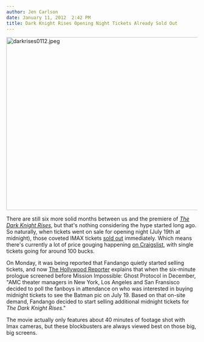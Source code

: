 ```yaml
---
author: Jen Carlson
date: January 11, 2012  2:42 PM
title: Dark Knight Rises Opening Night Tickets Already Sold Out
---
```


<p><span class="mt-enclosure mt-enclosure-image" style="display: inline;"> <img alt="darkrises0112.jpeg" src="https://web.archive.org/web/20120124131529im_/http://gothamist.com/attachments/arts_jen/darkrises0112.jpeg" width="640" height="456" class="image-none"> </span></p>

<p>There are still six more solid months between us and the premiere of <a href="https://web.archive.org/web/20120124131529/http://gothamist.com/tags/thedarkknightrises"><em>The Dark Knight Rises</em></a>, but that&apos;s nothing considering the hype started long ago. So naturally, when tickets went on sale for opening night (July 19th at midnight), those coveted IMAX tickets <a href="https://web.archive.org/web/20120124131529/http://popwatch.ew.com/2012/01/10/the-dark-knight-rises-tickets-midnight/">sold out</a> immediately. Which means there&apos;s currently a lot of price gouging happening <a href="https://web.archive.org/web/20120124131529/http://newyork.craigslist.org/search/tix/mnh?query=dark+knight&amp;srchType=A&amp;minAsk=&amp;maxAsk=">on Craigslist</a>, with single tickets going for around 100 bucks.</p>

<p>On Monday, it was being reported that Fandango quietly started selling tickets, and now <a href="https://web.archive.org/web/20120124131529/http://www.hollywoodreporter.com/news/why-dark-knight-rises-tickets-280492">The Hollywood Reporter</a> explains that when the six-minute prologue screened before Mission Impossible: Ghost Protocol in December, &quot;AMC theater managers in New York, Los Angeles and San Fransisco decided to poll the fanboys in attendance on who was interested in buying midnight tickets to see the Batman pic on July 19. Based on that on-site demand, Fandango decided to start selling additional midnight tickets for <em>The Dark Knight Rises</em>.&quot;</p>

<p>The movie actually only features about 40 minutes of footage shot with Imax cameras, but these blockbusters are always viewed best on those big, big screens.</p>